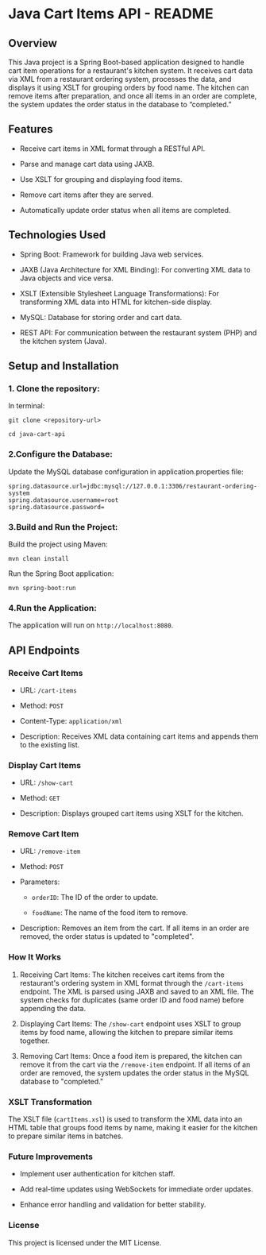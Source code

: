 # Java Cart Items API - README
## Overview
This Java project is a Spring Boot-based application designed to handle cart item operations for a restaurant's kitchen system. It receives cart data via XML from a restaurant ordering system, processes the data, and displays it using XSLT for grouping orders by food name. The kitchen can remove items after preparation, and once all items in an order are complete, the system updates the order status in the database to “completed.”

## Features
- Receive cart items in XML format through a RESTful API.

- Parse and manage cart data using JAXB.

- Use XSLT for grouping and displaying food items.

- Remove cart items after they are served.

- Automatically update order status when all items are completed.

## Technologies Used
- Spring Boot: Framework for building Java web services.

- JAXB (Java Architecture for XML Binding): For converting XML data to Java objects and vice versa.

- XSLT (Extensible Stylesheet Language Transformations): For transforming XML data into HTML for kitchen-side display.

- MySQL: Database for storing order and cart data.

- REST API: For communication between the restaurant system (PHP) and the kitchen system (Java).

## Setup and Installation
### 1. Clone the repository:

In terminal: 

`git clone <repository-url>`

`cd java-cart-api`

### 2.Configure the Database:

Update the MySQL database configuration in application.properties file:

```
spring.datasource.url=jdbc:mysql://127.0.0.1:3306/restaurant-ordering-system
spring.datasource.username=root
spring.datasource.password=
```

### 3.Build and Run the Project:

Build the project using Maven:

`mvn clean install`

Run the Spring Boot application:

`mvn spring-boot:run`

### 4.Run the Application:

The application will run on `http://localhost:8080`.

## API Endpoints
### Receive Cart Items
- URL: `/cart-items`

- Method: `POST`

- Content-Type: `application/xml`

- Description: Receives XML data containing cart items and appends them to the existing list.

### Display Cart Items
- URL: `/show-cart`

- Method: `GET`

- Description: Displays grouped cart items using XSLT for the kitchen.

### Remove Cart Item
- URL: `/remove-item`

- Method: `POST`

- Parameters:
  - `orderID`: The ID of the order to update.

  - `foodName`: The name of the food item to remove.
  
- Description: Removes an item from the cart. If all items in an order are removed, the order status is updated to "completed".

### How It Works
1. Receiving Cart Items: The kitchen receives cart items from the restaurant's ordering system in XML format through the `/cart-items` endpoint. The XML is parsed using JAXB and saved to an XML file. The system checks for duplicates (same order ID and food name) before appending the data.

2. Displaying Cart Items: The `/show-cart` endpoint uses XSLT to group items by food name, allowing the kitchen to prepare similar items together.

3. Removing Cart Items: Once a food item is prepared, the kitchen can remove it from the cart via the `/remove-item` endpoint. If all items of an order are removed, the system updates the order status in the MySQL database to "completed."

### XSLT Transformation
The XSLT file (`cartItems.xsl`) is used to transform the XML data into an HTML table that groups food items by name, making it easier for the kitchen to prepare similar items in batches.

### Future Improvements
- Implement user authentication for kitchen staff.

- Add real-time updates using WebSockets for immediate order updates.

- Enhance error handling and validation for better stability.

### License
This project is licensed under the MIT License.
